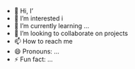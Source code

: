 - 👋 Hi, I’
- 👀 I’m interested i
- 🌱 I’m currently learning ...
- 💞️ I’m looking to collaborate on projects
- 📫 How to reach me
- 😄 Pronouns: ...
- ⚡ Fun fact: ...

<!---
Aquarient/Aquarient is a ✨ special ✨ repository because its `README.md` (this file) appears on your GitHub profile.
You can click the Preview link to take a look at your changes.
--->
